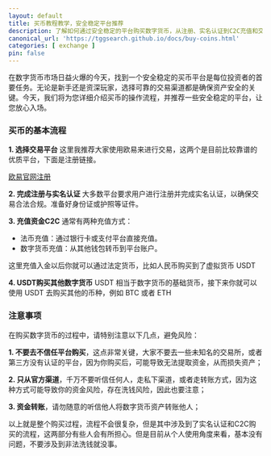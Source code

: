 ```yaml
---
layout: default
title: 买币教程教学，安全稳定平台推荐
description: 了解如何通过安全稳定的平台购买数字货币，从注册、实名认证到C2C充值和交易的全流程详细解析。推荐欧易和币安等优质交易平台，助您快速入门，轻松掌握买币技巧，保障资产安全无忧！
canonical_url: 'https://tggsearch.github.io/docs/buy-coins.html'
categories: [ exchange ]
pin: false
---
```

在数字货币市场日益火爆的今天，找到一个安全稳定的买币平台是每位投资者的首要任务。无论是新手还是资深玩家，选择可靠的交易渠道都是确保资产安全的关键。今天，我们将为您详细介绍买币的操作流程，并推荐一些安全稳定的平台，让您放心入场。

### 买币的基本流程

**1. 选择交易平台**
这里我推荐大家使用欧易来进行交易，这两个是目前比较靠谱的优质平台，下面是注册链接。

<div class='register-button'>
    <a href='./302.html?target=https://www.pdzheo.com/join/90884854' target='_blank'> 欧易官网注册 </a>
</div>

**2. 完成注册与实名认证**
大多数平台要求用户进行注册并完成实名认证，以确保交易合法合规。准备好身份证或护照等证件。

**3. 充值资金C2C**
通常有两种充值方式：
- 法币充值：通过银行卡或支付平台直接充值。
- 数字货币充值：从其他钱包转币到平台账户。

这里充值入金以后你就可以通过法定货币，比如人民币购买到了虚拟货币 USDT

**4. USDT购买其他数字货币**
USDT 相当于数字货币的基础货币，接下来你就可以使用 USDT 去购买其他的币种，例如 BTC 或者 ETH

### 注意事项
在购买数字货币的过程中，请特别注意以下几点，避免风险：

**1. 不要去不信任平台购买**，这点非常关键，大家不要去一些未知名的交易所，或者第三方没有认证的平台，因为你购买后，可能导致无法提取资金，从而损失资产；

**2. 只从官方渠道**，千万不要听信任何人，走私下渠道，或者走转账方式，因为这种方式可能导致你的资金风险，存在洗钱风险，因此也要注意；

**3. 资金转账**，请勿随意的听信他人将数字货币资产转账他人；


以上就是整个购买过程，流程不会很复杂，但是其中涉及到了实名认证和C2C购买的流程，这两部分有些人会有所担心。但是目前从个人使用角度来看，基本没有问题，不要涉及到非法洗钱就没事。
